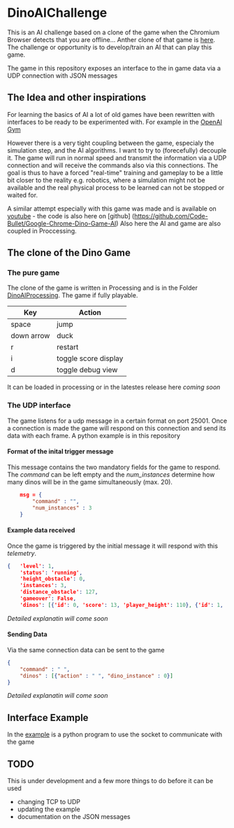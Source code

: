 # DinoAIChallenge

This is an AI challenge based on a clone of the game when the Chromium Browser detects that you are offline... Anther clone of that game is [here](https://chromedino.com). The challenge or opportunity is to develop/train an AI that can play this game.

The game in this repository exposes an interface to the in game data via a UDP connection with JSON messages

## The Idea and other inspirations

For learning the basics of AI a lot of old games have been rewritten with interfaces to be ready to be experimented with. For example in the [OpenAI Gym](https://gym.openai.com) 

However there is a very tight coupling between the game, especialy the simulation step, and the AI algorithms. I want to try to (forecefully) decouple it. The game will run in normal speed and transmit the information via a UDP connection and will receive the commands also via this connections. The goal is thus to have a forced "real-time" training and gameplay to be a little bit closer to the reality e.g. robotics, where a simulation might not be available and the real physical process to be learned can not be stopped or waited for.

A similar attempt especially with this game was made and is available on [youtube](https://www.youtube.com/watch?v=sB_IGstiWlc) - the code is also here on [github] (https://github.com/Code-Bullet/Google-Chrome-Dino-Game-AI) Also here the AI and game are also coupled in Proccessing.

## The clone of the Dino Game

### The pure game

The clone of the game is written in Processing and is in the Folder [DinoAIProcessing](./DinoAIProcessing). The game if fully playable.

| Key        | Action               |
| ---------- |--------------        |
| space      | jump                 |
| down arrow | duck                 |
| r          | restart              |
| i          | toggle score display |
| d          | toggle debug view    |

It can be loaded in processing or in the latestes release here *coming soon*

### The UDP interface

The game listens for a udp message in a certain format on port 25001. Once a connection is made the game will respond on this connection and send its data with each frame. A python example is in this repository

#### Format of the inital trigger message

This message contains the two mandatory fields for the game to respond. The *command* can be left empty and the *num_instances* determine how many dinos will be in the game simultaneously (max. 20).

```json
    msg = {
        "command" : "",
        "num_instances" : 3
    }
```

#### Example data received

Once the game is triggered by the initial message it will respond with this *telemetry*.

```json
{   'level': 1,
    'status': 'running',
    'height_obstacle': 0,
    'instances': 3,
    'distance_obstacle': 127,
    'gameover': False,
    'dinos': [{'id': 0, 'score': 13, 'player_height': 110}, {'id': 1, 'score': 13, 'player_height': 57.20000076293945}, {'id': 2, 'score': 13, 'player_height': 97}]}
```

*Detailed explanatin will come soon*

#### Sending Data

Via the same connection data can be sent to the game

```json
{
    "command" : " ",
    "dinos" : [{"action" : " ", "dino_instance" : 0}]
}
```

*Detailed explanatin will come soon*

## Interface Example

In the [example](./example) is a python program to use the socket to communicate with the game

## TODO

This is under development and a few more things to do before it can be used

- changing TCP to UDP
- updating the example
- documentation on the JSON messages 